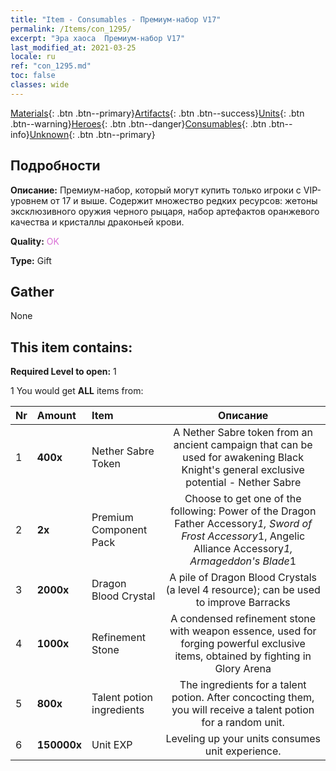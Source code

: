 ```yaml
---
title: "Item - Consumables - Премиум-набор V17"
permalink: /Items/con_1295/
excerpt: "Эра хаоса  Премиум-набор V17"
last_modified_at: 2021-03-25
locale: ru
ref: "con_1295.md"
toc: false
classes: wide
---
```

 [Materials](/ru/Items/){: .btn .btn--primary}[Artifacts](/ru/Items/Artifacts/){: .btn .btn--success}[Units](/ru/Items/Units/){: .btn .btn--warning}[Heroes](/ru/Items/Heroes/){: .btn .btn--danger}[Consumables](/ru/Items/Consumables/){: .btn .btn--info}[Unknown](/ru/Items/Unknown/){: .btn .btn--primary}

## Подробности
 **Описание:** Премиум-набор, который могут купить только игроки с VIP-уровнем от 17 и выше. Содержит множество редких ресурсов: жетоны эксклюзивного оружия черного рыцаря, набор артефактов оранжевого качества и кристаллы драконьей крови.

 **Quality:** <span style="color: #DA70D6">OK</span>

 **Type:** Gift

## Gather

  None

## This item contains:

 **Required Level to open:** 1

 1 You would get **ALL** items  from:

  | Nr | Amount |     Item    | Описание |
  |:---|:-------|:------------|:-----------:|
  | 1 |  **400x** | Nether Sabre Token | A Nether Sabre token from an ancient campaign that can be used for awakening Black Knight's general exclusive potential - Nether Sabre  | 
  | 2 |  **2x** | Premium Component Pack | Choose to get one of the following: Power of the Dragon Father Accessory*1, Sword of Frost Accessory*1, Angelic Alliance Accessory*1, Armageddon's Blade*1  | 
  | 3 |  **2000x** | Dragon Blood Crystal | A pile of Dragon Blood Crystals (a level 4 resource); can be used to improve Barracks  | 
  | 4 |  **1000x** | Refinement Stone | A condensed refinement stone with weapon essence, used for forging powerful exclusive items, obtained by fighting in Glory Arena  | 
  | 5 |  **800x** | Talent potion ingredients | The ingredients for a talent potion. After concocting them, you will receive a talent potion for a random unit.   | 
  | 6 |  **150000x** | Unit EXP | Leveling up your units consumes unit experience.  | 
